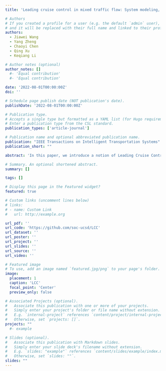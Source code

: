 ```yaml
---
title: 'Leading cruise control in mixed traffic flow: System modeling, controllability, and string stability'

# Authors
# If you created a profile for a user (e.g. the default `admin` user), write the username (folder name) here
# and it will be replaced with their full name and linked to their profile.
authors:
  - Jiawei Wang
  - Yang Zheng
  - Chaoyi Chen
  - Qing Xu
  - Keqiang Li

# Author notes (optional)
author_notes: []
  #- 'Equal contribution'
  #- 'Equal contribution'

date: '2022-08-01T00:00:00Z'
doi: ''

# Schedule page publish date (NOT publication's date).
publishDate: '2022-08-01T00:00:00Z'

# Publication type.
# Accepts a single type but formatted as a YAML list (for Hugo requirements).
# Enter a publication type from the CSL standard.
publication_types: ['article-journal']

# Publication name and optional abbreviated publication name.
publication: "IEEE Transactions on Intelligent Transportation Systems"
publication_short: ""

abstract: 'In this paper, we introduce a notion of Leading Cruise Control (LCC), in which the CAV maintains car-following operations adapting to the states of its preceding vehicles, and also aims to lead the motion of its following vehicles. Specifically, by controlling the CAV, LCC aims to attenuate downstream traffic perturbations and smooth upstream traffic flow actively. We first present the dynamical modeling of LCC, with a focus on three fundamental scenarios: car-following, free-driving, and Connected Cruise Control. Then, the analysis of controllability, observability, and head-to-tail string stability reveals the feasibility and potential of LCC in improving mixed traffic flow performance. Extensive numerical studies validate that the capability of CAVs in dissipating traffic perturbations is further strengthened when incorporating the information of the vehicles behind into the CAVs’ control.'

# Summary. An optional shortened abstract.
summary: []

tags: []

# Display this page in the Featured widget?
featured: true

# Custom links (uncomment lines below)
# links:
# - name: Custom Link
#   url: http://example.org

url_pdf: ''
url_code: 'https://github.com/soc-ucsd/LCC'
url_dataset: ''
url_poster: ''
url_project: ''
url_slides: ''
url_source: ''
url_video: ''

# Featured image
# To use, add an image named `featured.jpg/png` to your page's folder.
image:
  placement: 1
  caption: 'LCC'
  focal_point: 'Center'
  preview_only: false

# Associated Projects (optional).
#   Associate this publication with one or more of your projects.
#   Simply enter your project's folder or file name without extension.
#   E.g. `internal-project` references `content/project/internal-project/index.md`.
#   Otherwise, set `projects: []`.
projects: ""
  #- example

# Slides (optional).
#   Associate this publication with Markdown slides.
#   Simply enter your slide deck's filename without extension.
#   E.g. `slides: "example"` references `content/slides/example/index.md`.
#   Otherwise, set `slides: ""`.
slides: ""
---
```



